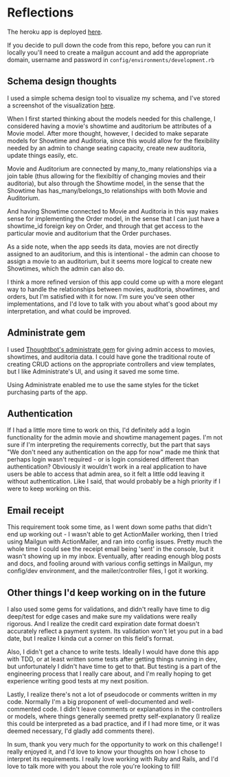 # Reflections

The heroku app is deployed [here](https://amazing-movie-theater.herokuapp.com).

If you decide to pull down the code from this repo, before you can run it locally you'll need to create a mailgun account and add the appropriate domain, username and password in `config/environments/development.rb`


## Schema design thoughts
I used a simple schema design tool to visualize my schema, and I've stored a screenshot of the visualization [here](/public/images/schema.png).

When I first started thinking about the models needed for this challenge, I considered having a movie's showtime and auditorium be attributes of a Movie model. After more thought, however, I decided to make separate models for Showtime and Auditoria, since this would allow for the flexibility needed by an admin to change seating capacity, create new auditoria, update things easily, etc.

Movie and Auditorium are connected by many_to_many relationships via a join table (thus allowing for the flexibiltiy of changing movies and their auditoria), but also through the Showtime model, in the sense that the Showtime has has_many/belongs_to relationships with both Movie and Auditorium.

And having Showtime connected to Movie and Auditoria in this way makes sense for implementing the Order model, in the sense that I can just have a showtime_id foreign key on Order, and through that get access to the particular movie and auditorium that the Order purchases.

As a side note, when the app seeds its data, movies are not directly assigned to an auditorium, and this is intentional - the admin can choose to assign a movie to an auditorium, but it seems more logical to create new Showtimes, which the admin can also do.

I think a more refined version of this app could come up with a more elegant way to handle the relationships between movies, auditoria, showtimes, and orders, but I'm satisfied with it for now. I'm sure you've seen other implementations, and I'd love to talk with you about what's good about my interpretation, and what could be improved.


## Administrate gem
I used [Thoughtbot's administrate gem](https://github.com/thoughtbot/administrate) for giving admin access to movies, showtimes, and auditoria data. I could have gone the traditional route of creating CRUD actions on the appropriate controllers and view templates, but I like Administrate's UI, and using it saved me some time.

Using Administrate enabled me to use the same styles for the ticket purchasing parts of the app.


## Authentication
If I had a little more time to work on this, I'd definitely add a login functionality for the admin movie and showtime management pages. I'm not sure if I'm interpreting the requirements correctly, but the part that says "We don't need any authentication on the app for now" made me think that perhaps login wasn't required - or is login considered different than authentication? Obviously it wouldn't work in a real application to have users be able to access that admin area, so it felt a little odd leaving it without authentication. Like I said, that would probably be a high priority if I were to keep working on this.


## Email receipt 
This requirement took some time, as I went down some paths that didn't end up working out - I wasn't able to get ActionMailer working, then I tried using Mailgun with ActionMailer, and ran into  config issues. Pretty much the whole time I could see the receipt email being 'sent' in the console, but it wasn't showing up in my inbox. Eventually, after reading enough blog posts and docs, and fooling around with various config settings in Mailgun, my config/dev environment, and the mailer/controller files, I got it working. 


## Other things I'd keep working on in the future
I also used some gems for validations, and didn't really have time to dig deep/test for edge cases and make sure my validations were really rigorous. And I realize the credit card expiration date format doesn't accurately reflect a payment system. Its validation won't let you put in a bad date, but I realize I kinda cut a corner on this field's format.

Also, I didn't get a chance to write tests. Ideally I would have done this app with TDD, or at least written some tests after getting things running in dev, but unfortunately I didn't have time to get to that. But testing is a part of the engineering process that I really care about, and I'm really hoping to get experience writing good tests at my next position.

Lastly, I realize there's not a lot of pseudocode or comments written in my code. Normally I'm a big proponent of well-documented and well-commented code. I didn't leave comments or explanations in the controllers or models, where things generally seemed pretty self-explanatory (I realize this could be interpreted as a bad practice, and if I had more time, or it was deemed necessary, I'd gladly add comments there).

In sum, thank you very much for the opportunity to work on this challenge! I really enjoyed it, and I'd love to know your thoughts on how I chose to interpret its requirements. I really love working with Ruby and Rails, and I'd love to talk more with you about the role you're looking to fill!

